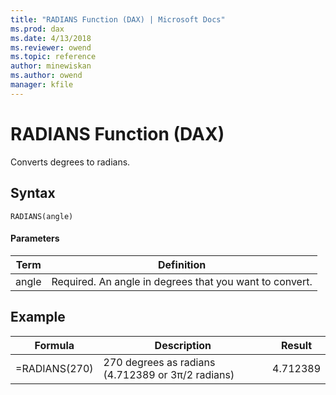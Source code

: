 ```yaml
---
title: "RADIANS Function (DAX) | Microsoft Docs"
ms.prod: dax
ms.date: 4/13/2018
ms.reviewer: owend
ms.topic: reference
author: minewiskan
ms.author: owend
manager: kfile
---
```

# RADIANS Function (DAX)
Converts degrees to radians.  
  
## Syntax  
  
```  
RADIANS(angle)  
```  
  
#### Parameters  
  
|Term|Definition|  
|--------|--------------|  
|angle|Required. An angle in degrees that you want to convert.|  
  
## Example  
  
|Formula|Description|Result|  
|-----------|---------------|----------|  
|=RADIANS(270)|270 degrees as radians (4.712389 or 3π/2 radians)|4.712389|  
  
